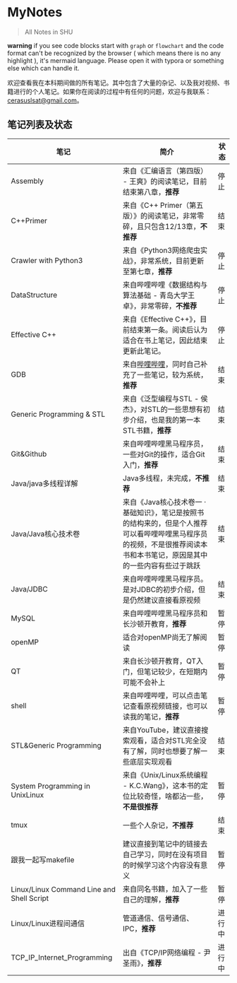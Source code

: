 # MyNotes

> All Notes in SHU

**warning**	if you see code blocks start with `graph` or `flowchart` and the code format can't be recognized by the browser ( which means there is no any highlight ), it's mermaid language. Please open it with typora or something else which can handle it.



欢迎查看我在本科期间做的所有笔记。其中包含了大量的杂记、以及我对视频、书籍进行的个人笔记。如果你在阅读的过程中有任何的问题，欢迎与我联系：cerasuslsat@gmail.com。



## 笔记列表及状态

| 笔记                            | 简介                                                         | 状态   |
| ------------------------------- | ------------------------------------------------------------ | ------ |
| Assembly                        | 来自《汇编语言（第四版） - 王爽》的阅读笔记，目前结束第八章，**推荐** | 停止   |
| C++Primer                       | 来自《C++ Primer（第五版）》的阅读笔记，非常零碎，且只包含12/13章，**不推荐** | 结束   |
| Crawler with Python3            | 来自《Python3网络爬虫实战》，非常系统，目前更新至第七章，**推荐** | 停止 |
| DataStructure                   | 来自哔哩哔哩《数据结构与算法基础 - 青岛大学王卓》，非常零碎，**不推荐** | 停止   |
| Effective C++                   | 来自《Effective C++》，目前结束第一条。阅读后认为适合在书上笔记，因此结束更新此笔记。 | 停止   |
| GDB                             | 来自[哔哩哔哩](https://www.bilibili.com/video/BV1EK411g7Li)，同时自己补充了一些笔记，较为系统，**推荐** | 结束   |
| Generic Programming & STL       | 来自《泛型编程与STL - 侯杰》，对STL的一些思想有初步介绍，也是我的第一本STL书籍，**推荐** | 结束   |
| Git&Github                      | 来自哔哩哔哩黑马程序员，一些对Git的操作，适合Git入门，**推荐** | 结束   |
| Java/java多线程详解             | Java多线程，未完成，**不推荐**                               | 结束   |
| Java/Java核心技术卷             | 来自《Java核心技术卷一 · 基础知识》，笔记是按照书的结构来的，但是个人推荐可以看哔哩哔哩黑马程序员的视频，不是很推荐阅读本书和本书笔记，原因是其中的一些内容有些过于跳跃 | 结束   |
| Java/JDBC                       | 来自哔哩哔哩黑马程序员。是对JDBC的初步介绍，但是仍然建议直接看原视频 | 结束   |
| MySQL                           | 来自哔哩哔哩黑马程序员和长沙顿开教育，**推荐**               | 暂停   |
| openMP                          | 适合对openMP尚无了解阅读                                     | 暂停   |
| QT                              | 来自长沙顿开教育，QT入门，但笔记较少，在短期内可能不会补上   | 暂停   |
| shell                           | 来自哔哩哔哩，可以点击笔记查看原视频链接，也可以读我的笔记，**推荐** | 暂停   |
| STL&Generic Programming         | 来自YouTube，建议直接搜索观看，适合对STL完全没有了解，同时也想要了解一些底层实现观看 | 结束   |
| System Programming in UnixLinux | 来自《Unix/Linux系统编程 - K.C.Wang》，这本书的定位比较奇怪，啥都沾一些，**不是很推荐** | 暂停   |
| tmux                            | 一些个人杂记，**不推荐**                                     | 结束   |
| 跟我一起写makefile              | 建议直接到笔记中的链接去自己学习，同时在没有项目的时候学习这个内容没有意义 | 暂停   |
| Linux/Linux Command Line and Shell Script | 来自同名书籍，加入了一些自己的理解，**推荐** | 暂停 |
| Linux/Linux进程间通信 | 管道通信、信号通信、IPC，**推荐** | 进行中 |
| TCP_IP_Internet_Programming | 出自《TCP/IP网络编程 - 尹圣雨》，**推荐** | 进行中 |

